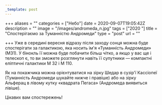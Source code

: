 ```yaml
---
_template: post
---
```




+++
aliases = ""
categories = ["Небо"]
date = 2020-09-07T19:05:42Z
description = ""
image = "/images/andromeda_n.jpg"
tags = ["2020 "]
title = "Спостерігаємо за Туманністю Андромеди"
type = "post"
url = ""

+++
Уже в середині вересня відразу після заходу сонця можна буде спостерігати за галактикою, яка носить ім'я «Туманність Андромеди» (М31). У бінокль її можна буде побачити більш чітко, а якщо у вас ще і телескоп є, то ви зможете розглянути навіть її супутники — компактні еліптичні галактики М 32 і М 110.  
  
Як на покажчика можна орієнтуватися на зірку Шедар в сузір'ї Кассіопеї (Туманність Андромеди шукайте нижче і правіше) або на зірку Альферац в лівому кутку «квадрата Пегаса» (Андромеда виявиться лівіше).  
  
Цікавих вам спостережень!
